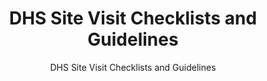 ---
layout: resources-landing
title: "DHS Site Visit Checklists and Guidelines"
subtitle: "DHS Site Visit Checklists and Guidelines"
filters: federal-financial-assistance uniform-guidance:-2-cfr-200 training
doc-link: ../assets/files/Panel1_DHS-Site-Visit-Checklists-and-Guidelines-6-27-2016.docx
---